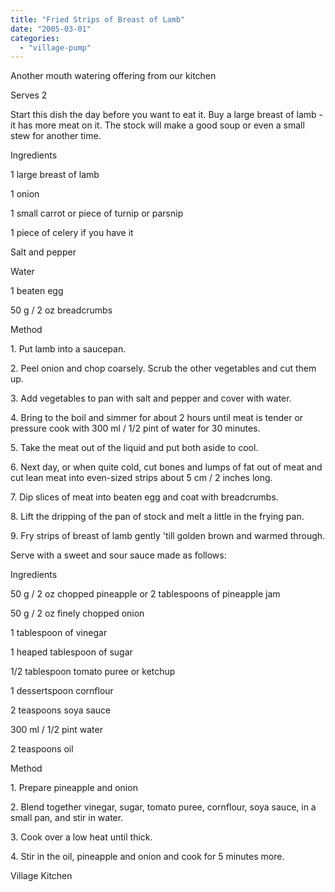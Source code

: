 ```yaml
---
title: "Fried Strips of Breast of Lamb"
date: "2005-03-01"
categories: 
  - "village-pump"
---
```


Another mouth watering offering from our kitchen

Serves 2

Start this dish the day before you want to eat it. Buy a large breast of lamb - it has more meat on it. The stock will make a good soup or even a small stew for another time.

Ingredients

1 large breast of lamb

1 onion

1 small carrot or piece of turnip or parsnip

1 piece of celery if you have it

Salt and pepper

Water

1 beaten egg

50 g / 2 oz breadcrumbs

Method

1\. Put lamb into a saucepan.

2\. Peel onion and chop coarsely. Scrub the other vegetables and cut them up.

3\. Add vegetables to pan with salt and pepper and cover with water.

4\. Bring to the boil and simmer for about 2 hours until meat is tender or pressure cook with 300 ml / 1/2 pint of water for 30 minutes.

5\. Take the meat out of the liquid and put both aside to cool.

6\. Next day, or when quite cold, cut bones and lumps of fat out of meat and cut lean meat into even-sized strips about 5 cm / 2 inches long.

7\. Dip slices of meat into beaten egg and coat with breadcrumbs.

8\. Lift the dripping of the pan of stock and melt a little in the frying pan.

9\. Fry strips of breast of lamb gently 'till golden brown and warmed through.

Serve with a sweet and sour sauce made as follows:

Ingredients

50 g / 2 oz chopped pineapple or 2 tablespoons of pineapple jam

50 g / 2 oz finely chopped onion

1 tablespoon of vinegar

1 heaped tablespoon of sugar

1/2 tablespoon tomato puree or ketchup

1 dessertspoon cornflour

2 teaspoons soya sauce

300 ml / 1/2 pint water

2 teaspoons oil

Method

1\. Prepare pineapple and onion

2\. Blend together vinegar, sugar, tomato puree, cornflour, soya sauce, in a small pan, and stir in water.

3\. Cook over a low heat until thick.

4\. Stir in the oil, pineapple and onion and cook for 5 minutes more.

Village Kitchen
